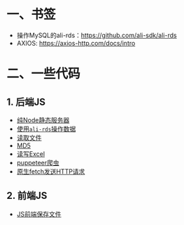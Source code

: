 
# 一、书签

- 操作MySQL的ali-rds：https://github.com/ali-sdk/ali-rds
- AXIOS: https://axios-http.com/docs/intro


# 二、一些代码

## 1. 后端JS
- <a href="/page/code.html?file=/code/nodejs/static-server.js&title=纯Node静态服务器" target="_blank">纯Node静态服务器</a>
- <a href="/page/code.html?file=/code/nodejs/ali-rds.js&title=使用ali-rds" target="_blank">使用`ali-rds`操作数据</a>
- <a href="/page/code.html?file=/code/nodejs/read-file.js&title=读取文件" target="_blank">读取文件</a>
- <a href="/page/code.html?file=/code/nodejs/read-file.js&title=MD5" target="_blank">MD5</a>
- <a href="/page/code.html?file=/code/nodejs/read-write-excel.js&title=读写Excel" target="_blank">读写Excel</a>
- <a href="/page/code.html?file=/code/nodejs/puppeteer-crawl.js&title=读写Excel" target="_blank">puppeteer爬虫</a>
- <a href="/page/code.html?file=/code/nodejs/fetch.js&title=原生fetch发送HTTP请求" target="_blank">原生fetch发送HTTP请求</a>

## 2. 前端JS
- <a href="/page/code.html?file=/code/nodejs/js-save-file.js&title=JS前端保存文件" target="_blank">JS前端保存文件</a>
